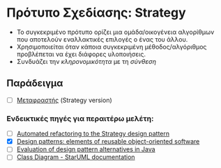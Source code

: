 # Πρότυπο Σχεδίασης: Strategy

- Το συγκεκριμένο πρότυπο ορίζει μια ομάδα/οικογένεια αλγορίθμων που αποτελούν εναλλακτικές επιλογές ο ένας του άλλου.
- Χρησιμοποιείται όταν κάποια συγκεκριμένη μέθοδος/αλγόριθμος προβλέπεται να έχει διάφορες υλοποιήσεις.
- Συνδυάζει την *κληρονομικότητα* με τη *σύνθεση*


## Παράδειγμα

- [ ] [Μεταφραστής](./example_translator) (Strategy version)

### Ενδεικτικές πηγές για περαιτέρω μελέτη:
- [ ] [Automated refactoring to the Strategy design pattern](https://www2.aueb.gr/users/bzafiris/docs/cgzs12.pdf)
- [X] [Design patterns: elements of reusable object-oriented software](http://faculty.chas.uni.edu/~wallingf/teaching/062/sessions/support/pattern-examples.pdf)
- [ ] [Evaluation of design pattern alternatives in Java](https://onlinelibrary.wiley.com/doi/pdf/10.1002/spe.3061)
- [ ] [Class Diagram - StarUML documentation](https://docs.staruml.io/working-with-uml-diagrams/class-diagram)

